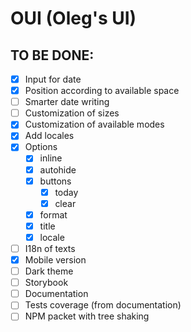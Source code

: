 # OUI (Oleg's UI)

## TO BE DONE:
- [x] Input for date
- [x] Position according to available space
- [ ] Smarter date writing
- [ ] Customization of sizes
- [x] Customization of available modes
- [x] Add locales
- [x] Options
  - [x] inline
  - [x] autohide
  - [x] buttons
    - [x] today
    - [x] clear
  - [x] format
  - [x] title
  - [x] locale
- [ ] I18n of texts
- [x] Mobile version
- [ ] Dark theme
- [ ] Storybook
- [ ] Documentation
- [ ] Tests coverage (from documentation)
- [ ] NPM packet with tree shaking